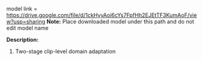 model link = https://drive.google.com/file/d/1ckHyyAoi6cYs7FpfHh2EJEtTF3KumAoF/view?usp=sharing
**Note:** Place downloaded model under this path and do not edit model name

**Description:** 
1. Two-stage clip-level domain adaptation
